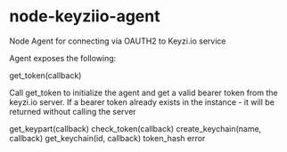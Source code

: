 node-keyziio-agent
==================

Node Agent for connecting via OAUTH2 to Keyzi.io service

Agent exposes the following:

  get_token(callback)
  
  Call get_token to initialize the agent and get a valid bearer token from the keyzi.io server.  If a bearer token already exists in the instance - it will be returned without calling the server
  
  get_keypart(callback)
  check_token(callback)
  create_keychain(name, callback)
  get_keychain(id, callback)
  token_hash
  error
